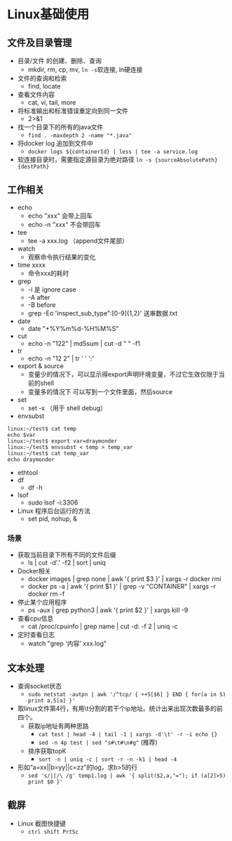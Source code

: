 # Linux基础使用

## 文件及目录管理

- 目录/文件 的创建、删除、查询
    * mkdir, rm, cp, mv, `ln -s`软连接, ln硬连接
- 文件的查询和检索
    * find, locate
- 查看文件内容
    * cat, vi, tail, more
- 将标准输出和标准错误重定向到同一文件
    * 2>&1
- 找一个目录下的所有的java文件 
    * `find . -maxdepth 2 -name "*.java"`
- 将docker log 追加到文件中 
    * `docker logs ${containerId} | less | tee -a service.log`
- 软连接目录时，需要指定源目录为绝对路径 `ln -s {sourceAbsolutePath} {destPath}`
 
## 工作相关

- echo 
    * echo "xxx" 会带上回车
    * echo -n "xxx" 不会带回车
- tee
    * tee -a xxx.log （append文件尾部）
- watch 
    * 观察命令执行结果的变化
- time xxxx 
    * 命令xxx的耗时
- grep 
    * -i 是 ignore case
    * -A after
    * -B before
    * grep -Eo 'inspect_sub_type":[0-9]{1,2}' 送审数据.txt
- date
    * date "+%Y%m%d-%H%M%S"
- cut
    * echo -n "122" | md5sum | cut -d " " -f1
- tr
    * echo -n "12 2" | tr ' ' ':'
- export & source
    * 变量少的情况下，可以显示得export声明环境变量，不过它生效仅限于当前的shell 
    * 变量多的情况下 可以写到一个文件里面，然后source
- set
    * set -x （用于 shell debug）
- envsubst
```
linux:~/test$ cat temp
echo $var
linux:~/test$ export var=draymonder
linux:~/test$ envsubst < temp > temp_var
linux:~/test$ cat temp_var
echo draymonder
```
- ethtool
- df 
    * df -h
- lsof
    * sudo lsof -i:3306
- Linux 程序后台运行的方法
    * set pid, nohup, &

### 场景

- 获取当前目录下所有不同的文件后缀
    * ls | cut -d'.' -f2 | sort | uniq
- Docker相关
    * docker images | grep none | awk '{ print $3 }' | xargs -r docker rmi
    * docker ps -a | awk '{ print $1 }' | grep -v "CONTAINER" | xargs -r docker rm -f 
- 停止某个应用程序
    * ps -aux | grep python3 | awk '{ print $2 }' | xargs kill -9
- 查看cpu信息
    * cat /proc/cpuinfo | grep name | cut -d: -f 2 | uniq -c  
- 定时查看日志
    * watch "grep '内容' xxx.log"


## 文本处理

- 查询socket状态 
    * `sudo netstat -autpn | awk '/^tcp/ { ++S[$6] } END { for(a in S) print a,S[a] }'`
- 取linux文件第4行，有用\t分割的若干个ip地址。统计出来出现次数最多的前四个。
    * 获取ip地址有两种思路
        * `cat test | head -4 | tail -1 | xargs -d'\t' -r -i echo {}`
        * `sed -n 4p test | sed "s#\t#\n#g"` (推荐)
    * 排序获取topK
        * `sort -n | uniq -c | sort -r -n -k1 | head -4`
- 形如“a=xx||b=yy||c=zz”的log，求b>5的行
    * `sed 's/||/\ /g' temp1.log | awk '{ split($2,a,"="); if (a[2]>5) print $0 }'`

## 截屏

- Linux 截图快捷键
    * `ctrl shift PrtSc`
